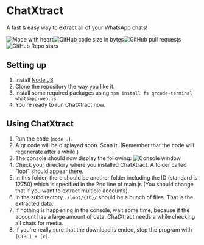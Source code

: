 # ChatXtract

A fast & easy way to extract all of your WhatsApp chats!

![Made with heart](https://img.shields.io/badge/Made%20with-%E2%9D%A4-f00?style=for-the-badge)![GitHub code size in bytes](https://img.shields.io/github/languages/code-size/Le0X8/chatxtract?style=for-the-badge)![GitHub pull requests](https://img.shields.io/github/issues-pr/Le0X8/chatxtract?style=for-the-badge)![GitHub Repo stars](https://img.shields.io/github/stars/Le0X8/chatxtract?style=for-the-badge)

## Setting up

1. Install [Node.JS](https://nodejs.org/en/download/)
2. Clone the repository the way you like it.
3. Install some required packages using ```npm install fs qrcode-terminal whatsapp-web.js```
4. You're ready to run ChatXtract now.


## Using ChatXtract

1. Run the code (```node .```).
2. A qr code will be displayed soon. Scan it. (Remember that the code will regenerate after a while.)
3. The console should now display the following:
![Console window](https://i.imgur.com/vFDffjB.png)
4. Check your directory where you installed ChatXtract. A folder called "loot" should appear there.
5. In this folder, there should be another folder including the ID (standard is 12750) which is specified in the 2nd line of main.js (You should change that if you want to extract multiple accounts).
6. In the subdirectory ```./loot/{ID}/``` should be a bunch of files. That is the extracted data.
7. If nothing is happening in the console, wait some time, because if the account has a large amount of data, ChatXtract needs a while checking all chats for media.
8. If you're really sure that the download is ended, stop the program with ```[CTRL] + [c]```.
